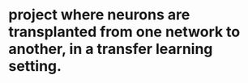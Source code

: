 # project where neurons are transplanted from one network to another, in a transfer learning setting.

